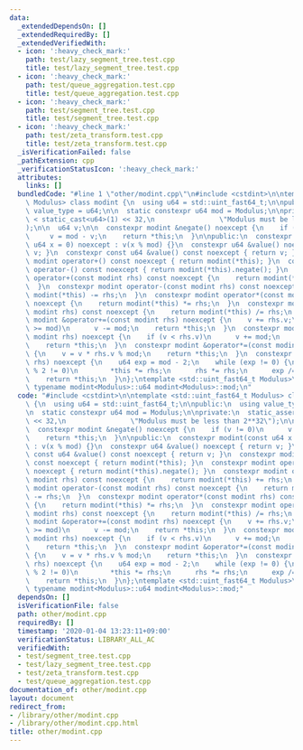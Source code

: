 ```yaml
---
data:
  _extendedDependsOn: []
  _extendedRequiredBy: []
  _extendedVerifiedWith:
  - icon: ':heavy_check_mark:'
    path: test/lazy_segment_tree.test.cpp
    title: test/lazy_segment_tree.test.cpp
  - icon: ':heavy_check_mark:'
    path: test/queue_aggregation.test.cpp
    title: test/queue_aggregation.test.cpp
  - icon: ':heavy_check_mark:'
    path: test/segment_tree.test.cpp
    title: test/segment_tree.test.cpp
  - icon: ':heavy_check_mark:'
    path: test/zeta_transform.test.cpp
    title: test/zeta_transform.test.cpp
  _isVerificationFailed: false
  _pathExtension: cpp
  _verificationStatusIcon: ':heavy_check_mark:'
  attributes:
    links: []
  bundledCode: "#line 1 \"other/modint.cpp\"\n#include <cstdint>\n\ntemplate <std::uint_fast64_t\
    \ Modulus> class modint {\n  using u64 = std::uint_fast64_t;\n\npublic:\n  using\
    \ value_type = u64;\n\n  static constexpr u64 mod = Modulus;\n\nprivate:\n  static_assert(mod\
    \ < static_cast<u64>(1) << 32,\n                \"Modulus must be less than 2**32\"\
    );\n\n  u64 v;\n\n  constexpr modint &negate() noexcept {\n    if (v != 0)\n \
    \     v = mod - v;\n    return *this;\n  }\n\npublic:\n  constexpr modint(const\
    \ u64 x = 0) noexcept : v(x % mod) {}\n  constexpr u64 &value() noexcept { return\
    \ v; }\n  constexpr const u64 &value() const noexcept { return v; }\n  constexpr\
    \ modint operator+() const noexcept { return modint(*this); }\n  constexpr modint\
    \ operator-() const noexcept { return modint(*this).negate(); }\n  constexpr modint\
    \ operator+(const modint rhs) const noexcept {\n    return modint(*this) += rhs;\n\
    \  }\n  constexpr modint operator-(const modint rhs) const noexcept {\n    return\
    \ modint(*this) -= rhs;\n  }\n  constexpr modint operator*(const modint rhs) const\
    \ noexcept {\n    return modint(*this) *= rhs;\n  }\n  constexpr modint operator/(const\
    \ modint rhs) const noexcept {\n    return modint(*this) /= rhs;\n  }\n  constexpr\
    \ modint &operator+=(const modint rhs) noexcept {\n    v += rhs.v;\n    if (v\
    \ >= mod)\n      v -= mod;\n    return *this;\n  }\n  constexpr modint &operator-=(const\
    \ modint rhs) noexcept {\n    if (v < rhs.v)\n      v += mod;\n    v -= rhs.v;\n\
    \    return *this;\n  }\n  constexpr modint &operator*=(const modint rhs) noexcept\
    \ {\n    v = v * rhs.v % mod;\n    return *this;\n  }\n  constexpr modint &operator/=(modint\
    \ rhs) noexcept {\n    u64 exp = mod - 2;\n    while (exp != 0) {\n      if (exp\
    \ % 2 != 0)\n        *this *= rhs;\n      rhs *= rhs;\n      exp /= 2;\n    }\n\
    \    return *this;\n  }\n};\ntemplate <std::uint_fast64_t Modulus>\nconstexpr\
    \ typename modint<Modulus>::u64 modint<Modulus>::mod;\n"
  code: "#include <cstdint>\n\ntemplate <std::uint_fast64_t Modulus> class modint\
    \ {\n  using u64 = std::uint_fast64_t;\n\npublic:\n  using value_type = u64;\n\
    \n  static constexpr u64 mod = Modulus;\n\nprivate:\n  static_assert(mod < static_cast<u64>(1)\
    \ << 32,\n                \"Modulus must be less than 2**32\");\n\n  u64 v;\n\n\
    \  constexpr modint &negate() noexcept {\n    if (v != 0)\n      v = mod - v;\n\
    \    return *this;\n  }\n\npublic:\n  constexpr modint(const u64 x = 0) noexcept\
    \ : v(x % mod) {}\n  constexpr u64 &value() noexcept { return v; }\n  constexpr\
    \ const u64 &value() const noexcept { return v; }\n  constexpr modint operator+()\
    \ const noexcept { return modint(*this); }\n  constexpr modint operator-() const\
    \ noexcept { return modint(*this).negate(); }\n  constexpr modint operator+(const\
    \ modint rhs) const noexcept {\n    return modint(*this) += rhs;\n  }\n  constexpr\
    \ modint operator-(const modint rhs) const noexcept {\n    return modint(*this)\
    \ -= rhs;\n  }\n  constexpr modint operator*(const modint rhs) const noexcept\
    \ {\n    return modint(*this) *= rhs;\n  }\n  constexpr modint operator/(const\
    \ modint rhs) const noexcept {\n    return modint(*this) /= rhs;\n  }\n  constexpr\
    \ modint &operator+=(const modint rhs) noexcept {\n    v += rhs.v;\n    if (v\
    \ >= mod)\n      v -= mod;\n    return *this;\n  }\n  constexpr modint &operator-=(const\
    \ modint rhs) noexcept {\n    if (v < rhs.v)\n      v += mod;\n    v -= rhs.v;\n\
    \    return *this;\n  }\n  constexpr modint &operator*=(const modint rhs) noexcept\
    \ {\n    v = v * rhs.v % mod;\n    return *this;\n  }\n  constexpr modint &operator/=(modint\
    \ rhs) noexcept {\n    u64 exp = mod - 2;\n    while (exp != 0) {\n      if (exp\
    \ % 2 != 0)\n        *this *= rhs;\n      rhs *= rhs;\n      exp /= 2;\n    }\n\
    \    return *this;\n  }\n};\ntemplate <std::uint_fast64_t Modulus>\nconstexpr\
    \ typename modint<Modulus>::u64 modint<Modulus>::mod;"
  dependsOn: []
  isVerificationFile: false
  path: other/modint.cpp
  requiredBy: []
  timestamp: '2020-01-04 13:23:11+09:00'
  verificationStatus: LIBRARY_ALL_AC
  verifiedWith:
  - test/segment_tree.test.cpp
  - test/lazy_segment_tree.test.cpp
  - test/zeta_transform.test.cpp
  - test/queue_aggregation.test.cpp
documentation_of: other/modint.cpp
layout: document
redirect_from:
- /library/other/modint.cpp
- /library/other/modint.cpp.html
title: other/modint.cpp
---
```

